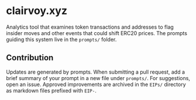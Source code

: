 # clairvoy.xyz

Analytics tool that examines token transactions and addresses to flag insider moves and other events that could shift ERC20 prices. The prompts guiding this system live in the `prompts/` folder.

## Contribution
Updates are generated by prompts. When submitting a pull request, add a brief summary of your prompt in a new file under `prompts/`. For suggestions, open an issue. Approved improvements are archived in the `EIPs/` directory as markdown files prefixed with `EIP-`.

